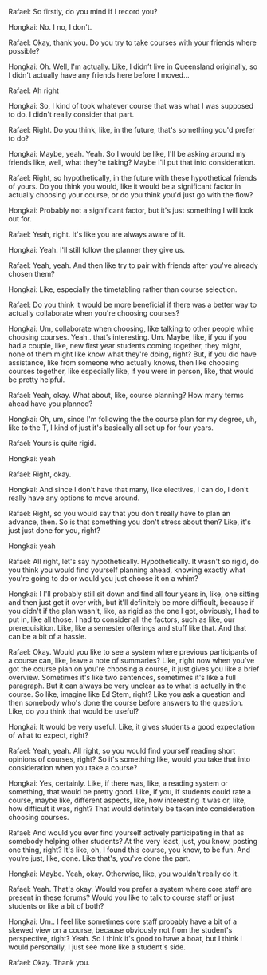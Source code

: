 Rafael: So firstly, do you mind if I record you?

Hongkai: No. I no, I don't. 

Rafael: Okay, thank you. Do you try to take courses with your friends where possible? 

Hongkai: Oh. Well, I'm actually. Like, I didn’t live in Queensland originally, so I didn't actually have any friends here before I moved… 

Rafael: Ah right

Hongkai: So, I kind of took whatever course that was what I was supposed to do. I didn't really consider that part. 

Rafael: Right. Do you think, like, in the future, that's something you'd prefer to do? 

Hongkai: Maybe, yeah. Yeah. So I would be like, I'll be asking around my friends like, well, what they’re taking? Maybe I'll put that into consideration. 

Rafael: Right, so hypothetically, in the future with these hypothetical friends of yours. Do you think you would, like it would be a significant factor in actually choosing your course, or do you think you'd just go with the flow?

Hongkai: Probably not a significant factor, but it's just something I will look out for. 

Rafael: Yeah, right. It's like you are always aware of it. 

Hongkai: Yeah. I'll still follow the planner they give us. 

Rafael: Yeah, yeah. And then like try to pair with friends after you've already chosen them?

Hongkai: Like, especially the timetabling rather than course selection.

Rafael: Do you think it would be more beneficial if there was a better way to actually collaborate when you're choosing courses? 

Hongkai: Um, collaborate when choosing, like talking to other people while choosing courses. Yeah.. that’s interesting. Um. Maybe, like, if you if you had a couple, like, new first year students coming together, they might, none of them might like know what they're doing, right? But, if you did have assistance, like from someone who actually knows, then like choosing courses together, like especially like, if you were in person, like, that would be pretty helpful. 

Rafael: Yeah, okay. What about, like, course planning? How many terms ahead have you planned? 

Hongkai: Oh, um, since I'm following the the course plan for my degree, uh, like to the T, I kind of just it's basically all set up for four years. 

Rafael: Yours is quite rigid. 

Hongkai: yeah

Rafael: Right, okay. 

Hongkai: And since I don't have that many, like electives, I can do, I don't really have any options to move around.

Rafael: Right, so you would say that you don't really have to plan an advance, then. So is that something you don't stress about then? Like, it's just just done for you, right? 

Hongkai: yeah

Rafael: All right, let's say hypothetically. Hypothetically. It wasn't so rigid, do you think you would find yourself planning ahead, knowing exactly what you're going to do or would you just choose it on a whim? 

Hongkai: I I'll probably still sit down and find all four years in, like, one sitting and then just get it over with, but it'll definitely be more difficult, because if you didn't if the plan wasn't, like, as rigid as the one I got, obviously, I had to put in, like all those. I had to consider all the factors, such as like, our prerequisition. Like, like a semester offerings and stuff like that. And that can be a bit of a hassle. 

Rafael: Okay. Would you like to see a system where previous participants of a course can, like, leave a note of summaries? Like, right now when you've got the course plan on you're choosing a course, it just gives you like a brief overview. Sometimes it's like two sentences, sometimes it's like a full paragraph. But it can always be very unclear as to what is actually in the course. So like, imagine like Ed Stem, right? Like you ask a question and then somebody who's done the course before answers to the question. Like, do you think that would be useful? 

Hongkai: It would be very useful. Like, it gives students a good expectation of what to expect, right? 

Rafael: Yeah, yeah. All right, so you would find yourself reading short opinions of courses, right? So it's something like, would you take that into consideration when you take a course? 

Hongkai: Yes, certainly. Like, if there was, like, a reading system or something, that would be pretty good. Like, if you, if students could rate a course, maybe like, different aspects, like, how interesting it was or, like, how difficult it was, right? That would definitely be taken into consideration choosing courses. 

Rafael: And would you ever find yourself actively participating in that as somebody helping other students? At the very least, just, you know, posting one thing, right? It's like, oh, I found this course, you know, to be fun. And you’re just, like, done. Like that's, you've done the part. 

Hongkai: Maybe. Yeah, okay. Otherwise, like, you wouldn't really do it. 

Rafael: Yeah. That's okay. Would you prefer a system where core staff are present in these forums? Would you like to talk to course staff or just students or like a bit of both? 

Hongkai: Um.. I feel like sometimes core staff probably have a bit of a skewed view on a course, because obviously not from the student's perspective, right? Yeah. So I think it's good to have a boat, but I think I would personally, I just see more like a student's side.

Rafael: Okay. Thank you.
